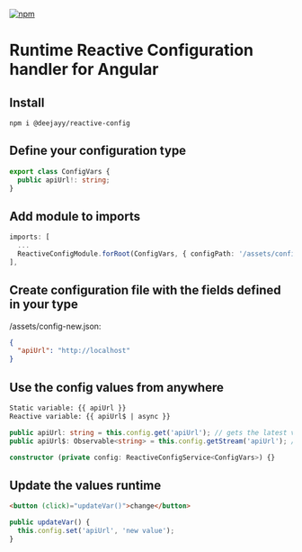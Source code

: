 [![npm](https://img.shields.io/npm/v/@deejayy/reactive-config?label=@deejayy/reactive-config)](https://www.npmjs.com/package/@deejayy/reactive-config)

# Runtime Reactive Configuration handler for Angular

## Install

```
npm i @deejayy/reactive-config
```

## Define your configuration type

```ts
export class ConfigVars {
  public apiUrl!: string;
}
```

## Add module to imports

```ts
imports: [
  ...
  ReactiveConfigModule.forRoot(ConfigVars, { configPath: '/assets/config-new.json' }),
],
```

## Create configuration file with the fields defined in your type

/assets/config-new.json:


```json
{
  "apiUrl": "http://localhost"
}
```

## Use the config values from anywhere

```html
Static variable: {{ apiUrl }}
Reactive variable: {{ apiUrl$ | async }}
```

```ts
public apiUrl: string = this.config.get('apiUrl'); // gets the latest value statically
public apiUrl$: Observable<string> = this.config.getStream('apiUrl'); // get values reactively with streams

constructor (private config: ReactiveConfigService<ConfigVars>) {}
```

## Update the values runtime

```html
<button (click)="updateVar()">change</button>
```

```ts
public updateVar() {
  this.config.set('apiUrl', 'new value');
}
```
